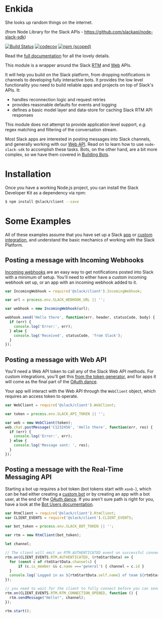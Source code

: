 # Enkida
She looks up random things on the internet.

(from Node Library for the Slack APIs - https://github.com/slackapi/node-slack-sdk)

[![Build Status](https://travis-ci.org/slackapi/node-slack-sdk.svg?branch=master)](https://travis-ci.org/slackapi/node-slack-sdk)
[![codecov](https://codecov.io/gh/slackapi/node-slack-sdk/branch/master/graph/badge.svg)](https://codecov.io/gh/slackapi/node-slack-sdk)
[![npm (scoped)](https://img.shields.io/npm/v/@slack/client.svg)](https://www.npmjs.com/package/@slack/client)

Read the [full documentation](https://slackapi.github.io/node-slack-sdk) for all the lovely details.

This module is a wrapper around the Slack [RTM](https://api.slack.com/rtm) and [Web](https://api.slack.com/web) APIs.

It will help you build on the Slack platform, from dropping notifications in channels to developing fully interactive bots. It provides the low level functionality you need to build reliable apps and projects on top of Slack's APIs.
It:

 - handles reconnection logic and request retries
 - provides reasonable defaults for events and logging
 - defines a basic model layer and data-store for caching Slack RTM API responses

This module does not attempt to provide application level support, _e.g._ regex matching and filtering of the
conversation stream.

Most Slack apps are interested in posting messages into Slack channels, and generally working with our [Web API](https://api.slack.com/web). Read on
to learn how to use `node-slack-sdk` to accomplish these tasks. Bots, on the other hand, are a bit more complex,
so we have them covered in [Building Bots](https://slackapi.github.io/node-slack-sdk/bots).

# Installation
Once you have a working Node.js project, you can install the Slack Developer Kit as a dependency via npm:

```sh
$ npm install @slack/client --save
```

# Some Examples

All of these examples assume that you have set up a Slack [app](https://api.slack.com/slack-apps) or
[custom integration](https://api.slack.com/custom-integrations), and understand the basic mechanics of working with the
Slack Platform.

## Posting a message with Incoming Webhooks

[Incoming webhooks](https://api.slack.com/incoming-webhooks) are an easy way to get notifications posted into Slack with
a minimum of setup. You'll need to either have a custom incoming webhook set up, or an app with an incoming webhook
added to it.

```js
var IncomingWebhook = require('@slack/client').IncomingWebhook;

var url = process.env.SLACK_WEBHOOK_URL || '';

var webhook = new IncomingWebhook(url);

webhook.send('Hello there', function(err, header, statusCode, body) {
  if (err) {
    console.log('Error:', err);
  } else {
    console.log('Received', statusCode, 'from Slack');
  }
});
```

## Posting a message with Web API

You'll need a Web API token to call any of the Slack Web API methods. For custom integrations, you'll get this
[from the token generator](https://api.slack.com/docs/oauth-test-tokens), and for apps it will come as the final part
of the [OAuth dance](https://api.slack.com/docs/oauth).

Your app will interact with the Web API through the `WebClient` object, which requires an access token to operate.

```js
var WebClient = require('@slack/client').WebClient;

var token = process.env.SLACK_API_TOKEN || '';

var web = new WebClient(token);
web.chat.postMessage('C1232456', 'Hello there', function(err, res) {
  if (err) {
    console.log('Error:', err);
  } else {
    console.log('Message sent: ', res);
  }
});
```

## Posting a message with the Real-Time Messaging API

Starting a bot up requires a bot token (bot tokens start with `xoxb-`),
which can be had either creating a [custom bot](https://my.slack.com/apps/A0F7YS25R-bots) or by creating an app with a
bot user, at the end of the [OAuth dance](https://api.slack.com/docs/oauth). If you aren't sure path is right for you,
have a look at the [Bot Users documentation](https://api.slack.com/bot-users).

```js
var RtmClient = require('@slack/client').RtmClient;
var CLIENT_EVENTS = require('@slack/client').CLIENT_EVENTS;

var bot_token = process.env.SLACK_BOT_TOKEN || '';

var rtm = new RtmClient(bot_token);

let channel;

// The client will emit an RTM.AUTHENTICATED event on successful connection, with the `rtm.start` payload
rtm.on(CLIENT_EVENTS.RTM.AUTHENTICATED, (rtmStartData) => {
  for (const c of rtmStartData.channels) {
	  if (c.is_member && c.name ==='general') { channel = c.id }
  }
  console.log(`Logged in as ${rtmStartData.self.name} of team ${rtmStartData.team.name}, but not yet connected to a channel`);
});

// you need to wait for the client to fully connect before you can send messages
rtm.on(CLIENT_EVENTS.RTM.RTM_CONNECTION_OPENED, function () {
  rtm.sendMessage("Hello!", channel);
});

rtm.start();
```

